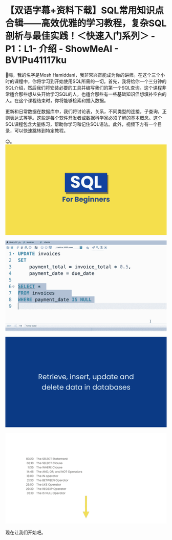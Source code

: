 # 【双语字幕+资料下载】SQL常用知识点合辑——高效优雅的学习教程，复杂SQL剖析与最佳实践！＜快速入门系列＞ - P1：L1- 介绍 - ShowMeAI - BV1Pu41117ku

🎼嗨，我的名字是Mosh Hamiddani，我非常兴奋能成为你的讲师。在这个三个小时的课程中，你将学习到开始使用SQL所需的一切。首先，我将给你一个三分钟的SQL介绍，然后我们将安装必要的工具并编写我们的第一个SQL查询。这个课程非常适合那些想从头开始学习SQL的人，也适合那些有一些基础知识但想填补空白的人。在这个课程结束时，你将能够检索和插入数据。

更新和日常数据在数据库中，我们将讨论表，关系，不同类型的连接，子查询，正则表达式等等。这些是每个软件开发者或数据科学家必须了解的基本概念。这个SQL课程包含大量练习，帮助你学习和记住SQL语法。此外，视频下方有一个目录，可以快速跳转到特定教程。

😊。![](img/6d073b334389f003f5556b89c2c0cc1e_1.png)

![](img/6d073b334389f003f5556b89c2c0cc1e_2.png)

![](img/6d073b334389f003f5556b89c2c0cc1e_3.png)

![](img/6d073b334389f003f5556b89c2c0cc1e_4.png)

现在让我们开始吧。
